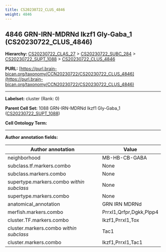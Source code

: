 ```yaml
---
title: CS20230722_CLUS_4846
weight: 4846
---
```

## 4846 GRN-IRN-MDRNd Ikzf1 Gly-Gaba_1 (CS20230722_CLUS_4846)
<b>Hierarchy: </b>
[CS20230722_CLAS_27](../CS20230722_CLAS_27) >
[CS20230722_SUBC_284](../CS20230722_SUBC_284) >
[CS20230722_SUPT_1088](../CS20230722_SUPT_1088) >
[CS20230722_CLUS_4846](../CS20230722_CLUS_4846)

**PURL:** [https://purl.brain-bican.org/taxonomy/CCN20230722/CS20230722_CLUS_4846](https://purl.brain-bican.org/taxonomy/CCN20230722/CS20230722_CLUS_4846)

---


**Labelset:** cluster (Rank: 0)

**Parent Cell Set:** 1088 GRN-IRN-MDRNd Ikzf1 Gly-Gaba_1 ([CS20230722_SUPT_1088](../CS20230722_SUPT_1088))



**Cell Ontology Term:** 

[MARKER GENES.]: #


---

[TRANSFERRED ANNOTATIONS.]: #


[AUTHOR ANNOTATION FIELDS.]: #


**Author annotation fields:**

| Author annotation | Value |
|-------------------|-------|
|neighborhood|MB-HB-CB-GABA|
|subclass.tf.markers.combo|None|
|subclass.markers.combo|None|
|supertype.markers.combo _within subclass_|None|
|supertype.markers.combo|None|
|anatomical_annotation|GRN IRN MDRNd|
|merfish.markers.combo|Prrxl1,Qrfpr,Dgkk,Plpp4|
|cluster.TF.markers.combo|Ikzf1,Prrxl1,Tox|
|cluster.markers.combo _within subclass_|Tac1|
|cluster.markers.combo|Ikzf1,Prrxl1,Tac1|
